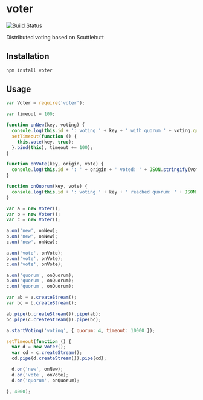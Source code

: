 # voter
[![Build Status](https://travis-ci.org/mmalecki/voter.png?branch=master)](https://travis-ci.org/mmalecki/voter)

Distributed voting based on Scuttlebutt

## Installation

```sh
npm install voter
```

## Usage

```js
var Voter = require('voter');

var timeout = 100;

function onNew(key, voting) {
  console.log(this.id + ': voting ' + key + ' with quorum ' + voting.quorum + ' started');
  setTimeout(function () {
    this.vote(key, true);
  }.bind(this), timeout += 100);
}

function onVote(key, origin, vote) {
  console.log(this.id + ': ' + origin + ' voted: ' + JSON.stringify(vote));
}

function onQuorum(key, vote) {
  console.log(this.id + ': voting ' + key + ' reached quorum: ' + JSON.stringify(vote));
}

var a = new Voter();
var b = new Voter();
var c = new Voter();

a.on('new', onNew);
b.on('new', onNew);
c.on('new', onNew);

a.on('vote', onVote);
b.on('vote', onVote);
c.on('vote', onVote);

a.on('quorum', onQuorum);
b.on('quorum', onQuorum);
c.on('quorum', onQuorum);

var ab = a.createStream();
var bc = b.createStream();

ab.pipe(b.createStream()).pipe(ab);
bc.pipe(c.createStream()).pipe(bc);

a.startVoting('voting', { quorum: 4, timeout: 10000 });

setTimeout(function () {
  var d = new Voter();
  var cd = c.createStream();
  cd.pipe(d.createStream()).pipe(cd);

  d.on('new', onNew);
  d.on('vote', onVote);
  d.on('quorum', onQuorum);

}, 4000);
```
